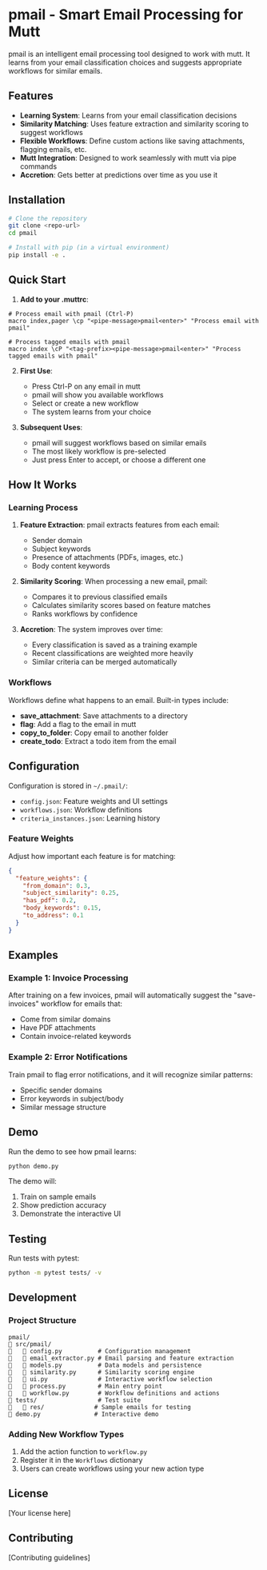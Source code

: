 # pmail - Smart Email Processing for Mutt

pmail is an intelligent email processing tool designed to work with mutt. It learns from your email classification choices and suggests appropriate workflows for similar emails.

## Features

- **Learning System**: Learns from your email classification decisions
- **Similarity Matching**: Uses feature extraction and similarity scoring to suggest workflows
- **Flexible Workflows**: Define custom actions like saving attachments, flagging emails, etc.
- **Mutt Integration**: Designed to work seamlessly with mutt via pipe commands
- **Accretion**: Gets better at predictions over time as you use it

## Installation

```bash
# Clone the repository
git clone <repo-url>
cd pmail

# Install with pip (in a virtual environment)
pip install -e .
```

## Quick Start

1. **Add to your .muttrc**:
```muttrc
# Process email with pmail (Ctrl-P)
macro index,pager \cp "<pipe-message>pmail<enter>" "Process email with pmail"

# Process tagged emails with pmail
macro index \cP "<tag-prefix><pipe-message>pmail<enter>" "Process tagged emails with pmail"
```

2. **First Use**:
   - Press Ctrl-P on any email in mutt
   - pmail will show you available workflows
   - Select or create a new workflow
   - The system learns from your choice

3. **Subsequent Uses**:
   - pmail will suggest workflows based on similar emails
   - The most likely workflow is pre-selected
   - Just press Enter to accept, or choose a different one

## How It Works

### Learning Process

1. **Feature Extraction**: pmail extracts features from each email:
   - Sender domain
   - Subject keywords
   - Presence of attachments (PDFs, images, etc.)
   - Body content keywords

2. **Similarity Scoring**: When processing a new email, pmail:
   - Compares it to previous classified emails
   - Calculates similarity scores based on feature matches
   - Ranks workflows by confidence

3. **Accretion**: The system improves over time:
   - Every classification is saved as a training example
   - Recent classifications are weighted more heavily
   - Similar criteria can be merged automatically

### Workflows

Workflows define what happens to an email. Built-in types include:

- **save_attachment**: Save attachments to a directory
- **flag**: Add a flag to the email in mutt
- **copy_to_folder**: Copy email to another folder
- **create_todo**: Extract a todo item from the email

## Configuration

Configuration is stored in `~/.pmail/`:

- `config.json`: Feature weights and UI settings
- `workflows.json`: Workflow definitions
- `criteria_instances.json`: Learning history

### Feature Weights

Adjust how important each feature is for matching:

```json
{
  "feature_weights": {
    "from_domain": 0.3,
    "subject_similarity": 0.25,
    "has_pdf": 0.2,
    "body_keywords": 0.15,
    "to_address": 0.1
  }
}
```

## Examples

### Example 1: Invoice Processing

After training on a few invoices, pmail will automatically suggest the "save-invoices" workflow for emails that:
- Come from similar domains
- Have PDF attachments
- Contain invoice-related keywords

### Example 2: Error Notifications

Train pmail to flag error notifications, and it will recognize similar patterns:
- Specific sender domains
- Error keywords in subject/body
- Similar message structure

## Demo

Run the demo to see how pmail learns:

```bash
python demo.py
```

The demo will:
1. Train on sample emails
2. Show prediction accuracy
3. Demonstrate the interactive UI

## Testing

Run tests with pytest:

```bash
python -m pytest tests/ -v
```

## Development

### Project Structure

```
pmail/
   src/pmail/
      config.py          # Configuration management
      email_extractor.py # Email parsing and feature extraction
      models.py          # Data models and persistence
      similarity.py      # Similarity scoring engine
      ui.py              # Interactive workflow selection
      process.py         # Main entry point
      workflow.py        # Workflow definitions and actions
   tests/                 # Test suite
      res/              # Sample emails for testing
   demo.py               # Interactive demo
```

### Adding New Workflow Types

1. Add the action function to `workflow.py`
2. Register it in the `Workflows` dictionary
3. Users can create workflows using your new action type

## License

[Your license here]

## Contributing

[Contributing guidelines]